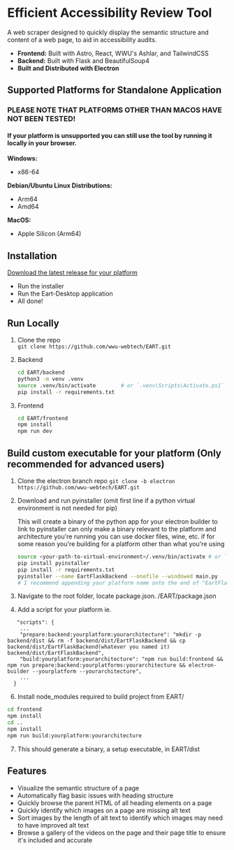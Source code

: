 # Efficient Accessibility Review Tool
A web scraper designed to quickly display the semantic structure and content of a web page, to aid in accessibility audits. 


   - **Frontend:** Built with Astro, React, WWU's Ashlar, and TailwindCSS
   - **Backend:** Built with Flask and BeautifulSoup4
   - **Built and Distributed with Electron**

## Supported Platforms for Standalone Application
### **PLEASE NOTE THAT PLATFORMS OTHER THAN MACOS HAVE NOT BEEN TESTED!**
#### If your platform is unsupported you can still use the tool by running it locally in your browser.

**Windows:**
   - x86-64

**Debian/Ubuntu Linux Distributions:**
   - Arm64
   - Amd64

**MacOS:**
   - Apple Silicon (Arm64)



## Installation
[Download the latest release for your platform](https://github.com/wwu-webtech/EART/releases)
- Run the installer
- Run the Eart-Desktop application
- All done!

## Run Locally

1. Clone the repo  
   `git clone https://github.com/wwu-webtech/EART.git`

2. Backend  
   ```bash
   cd EART/backend
   python3 -m venv .venv
   source .venv/bin/activate        # or `.venv\Scripts\Activate.ps1` on Windows
   pip install -r requirements.txt
3. Frontend
   ```bash
   cd EART/frontend
   npm install
   npm run dev
   ```

## Build custom executable for your platform (Only recommended for advanced users)
1. Clone the electron branch repo
   `git clone -b electron https://github.com/wwu-webtech/EART.git`
2. Download and run pyinstaller (omit first line if a python virtual environment is not needed for pip)

   This will create a binary of the python app for your electron builder to link to pyinstaller can only make a binary relevant to the platform and architecture you're running you can use docker files, wine, etc. if for some reason you're building for a platform other than what you're using

   ```bash
   source <your-path-to-virtual-environment>/.venv/bin/activate # or `.venv\Scripts\Activate.ps1` on Windows
   pip install pyinstaller
   pip install -r requirements.txt
   pyinstaller --name EartFlaskBackend --onefile --windowed main.py
   # I recommend appending your platform name onto the end of "EartFlaskBackend"
   ```
4. Navigate to the root folder, locate package.json. /EART/package.json
5. Add a script for your platform ie.
```
   "scripts": {
    ...
    "prepare:backend:yourplatform:yourarchitecture": "mkdir -p backend/dist && rm -f backend/dist/EartFlaskBackend && cp backend/dist/EartFlaskBackend(whatever you named it) backend/dist/EartFlaskBackend",
    "build:yourplatform:yourarchitecture": "npm run build:frontend && npm run prepare:backend:yourplatforms:yourarchitecture && electron-builder --yourplatform --yourarchitecture",
    ...
  }
```
6. Install node_modules required to build project
from EART/
```bash
cd frontend
npm install
cd ..
npm install
npm run build:yourplatform:yourarchitecture
```
7. This should generate a binary, a setup executable, in EART/dist

## Features
- Visualize the semantic structure of a page
- Automatically flag basic issues with heading structure
- Quickly browse the parent HTML of all heading elements on a page
- Quickly identify which images on a page are missing alt text
- Sort images by the length of alt text to identify which images may need to have improved alt text
- Browse a gallery of the videos on the page and their page title to ensure it's included and accurate 


